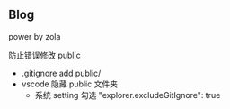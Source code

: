 ## Blog

power by zola

防止错误修改 public

- .gitignore add public/
- vscode 隐藏 public 文件夹
  - 系统 setting 勾选 "explorer.excludeGitIgnore": true
